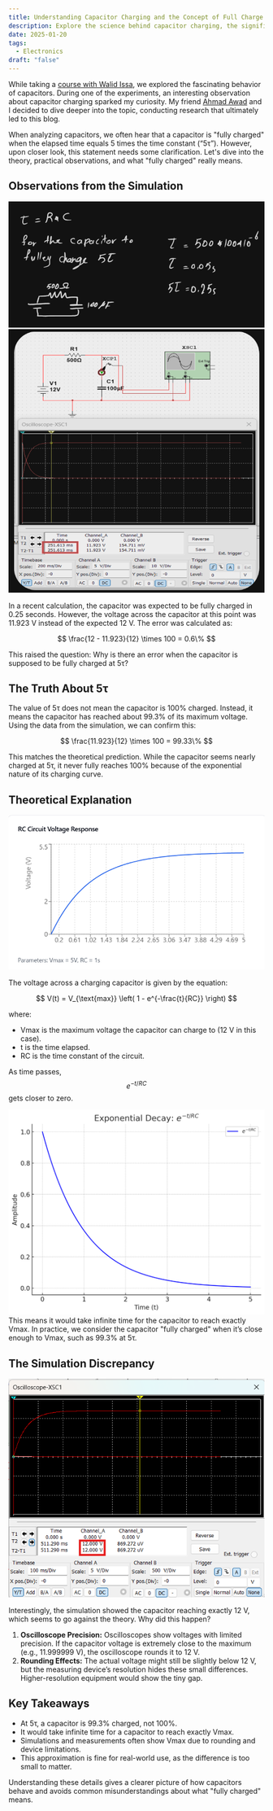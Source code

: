 ```yaml
---
title: Understanding Capacitor Charging and the Concept of Full Charge
description: Explore the science behind capacitor charging, the significance of 5τ, and why capacitors never truly reach full charge despite practical approximations.
date: 2025-01-20
tags:
  - Electronics
draft: "false"
---
```

While taking a [course with Walid Issa](https://youtube.com/playlist?list=PLww54WQ2wa5qVh1p8iPi7HspX7N9hbvbc&si=9h1KH2NZG2lSLsaB), we explored the fascinating behavior of capacitors. During one of the experiments, an interesting observation about capacitor charging sparked my curiosity. My friend [Ahmad Awad](https://www.linkedin.com/in/ahmad-awad-36b481301/) and I decided to dive deeper into the topic, conducting research that ultimately led to this blog.

When analyzing capacitors, we often hear that a capacitor is "fully charged" when the elapsed time equals 5 times the time constant (“5τ”). However, upon closer look, this statement needs some clarification. Let's dive into the theory, practical observations, and what "fully charged" really means.

## Observations from the Simulation

![Image Description](/images/Pasted%20image%2020250121022953.png)
![Image Description](/images/Pasted%20image%2020250121023020.png)


In a recent calculation, the capacitor was expected to be fully charged in 0.25 seconds. However, the voltage across the capacitor at this point was 11.923 V instead of the expected 12 V. The error was calculated as:

$$ \frac{12 - 11.923}{12} \times 100 = 0.6\% $$ 

This raised the question: Why is there an error when the capacitor is supposed to be fully charged at 5τ?

## The Truth About 5τ

The value of 5τ does not mean the capacitor is 100% charged. Instead, it means the capacitor has reached about 99.3% of its maximum voltage. Using the data from the simulation, we can confirm this:

$$ \frac{11.923}{12} \times 100 = 99.33\% $$

This matches the theoretical prediction. While the capacitor seems nearly charged at 5τ, it never fully reaches 100% because of the exponential nature of its charging curve.

## Theoretical Explanation

![Image Description](/images/Pasted%20image%2020250121015614.png)


The voltage across a charging capacitor is given by the equation:

$$ V(t) = V_{\text{max}} \left( 1 - e^{-\frac{t}{RC}} \right) $$

where:

- Vmax is the maximum voltage the capacitor can charge to (12 V in this case).
- t is the time elapsed.
- RC is the time constant of the circuit.

As time passes, $$e^{-t/RC}$$ gets closer to zero. 

![Image Description](/images/Pasted%20image%2020250121015737.png)
This means it would take infinite time for the capacitor to reach exactly Vmax. In practice, we consider the capacitor "fully charged" when it’s close enough to Vmax, such as 99.3% at 5τ.

## The Simulation Discrepancy

![Image Description](/images/Pasted%20image%2020250121020039.png)

Interestingly, the simulation showed the capacitor reaching exactly 12 V, which seems to go against the theory. Why did this happen?

1. **Oscilloscope Precision:** Oscilloscopes show voltages with limited precision. If the capacitor voltage is extremely close to the maximum (e.g., 11.999999 V), the oscilloscope rounds it to 12 V.
2. **Rounding Effects:** The actual voltage might still be slightly below 12 V, but the measuring device’s resolution hides these small differences. Higher-resolution equipment would show the tiny gap.

## Key Takeaways

- At 5τ, a capacitor is 99.3% charged, not 100%.
- It would take infinite time for a capacitor to reach exactly Vmax.
- Simulations and measurements often show Vmax due to rounding and device limitations.
- This approximation is fine for real-world use, as the difference is too small to matter.

Understanding these details gives a clearer picture of how capacitors behave and avoids common misunderstandings about what "fully charged" means.
